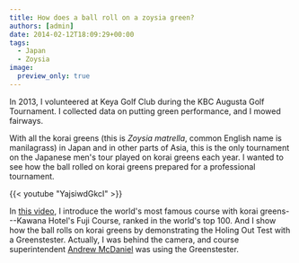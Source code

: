 ```yaml
---
title: How does a ball roll on a zoysia green?
authors: [admin]
date: 2014-02-12T18:09:29+00:00
tags:
  - Japan
  - Zoysia
image:
  preview_only: true
---
```


In 2013, I volunteered at Keya Golf Club during the KBC Augusta Golf Tournament. I collected data on putting green performance, and I mowed fairways.

With all the korai greens (this is _Zoysia matrella_, common English name is manilagrass) in Japan and in other parts of Asia, this is the only tournament on the Japanese men's tour played on korai greens each year. I wanted to see how the ball rolled on korai greens prepared for a professional tournament.

{{< youtube "YajsiwdGkcI" >}}

In [this video](https://youtu.be/YajsiwdGkcI), I introduce the world's most famous course with korai greens---Kawana Hotel's Fuji Course, ranked in the world's top 100. And I show how the ball rolls on korai greens by demonstrating the  Holing Out Test with a Greenstester. Actually, I was behind the camera, and course superintendent [Andrew McDaniel](https://twitter.com/drumcturf) was using the Greenstester. 
